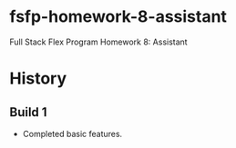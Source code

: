 # fsfp-homework-8-assistant

Full Stack Flex Program Homework 8: Assistant


# History

## Build 1

* Completed basic features.
